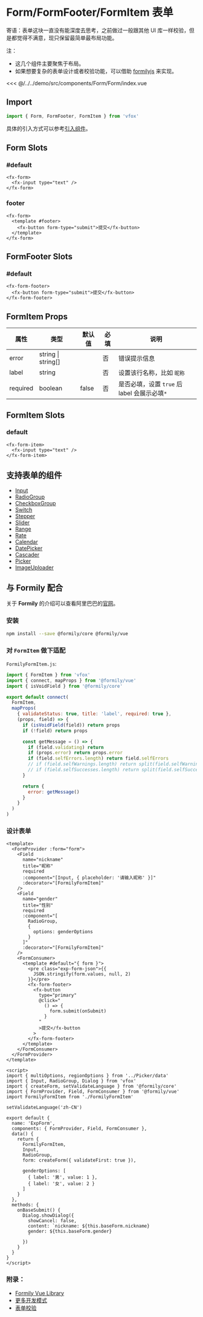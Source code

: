 # Form/FormFooter/FormItem 表单

寄语：表单这块一直没有能深度去思考，之前做过一般跟其他 UI 库一样校验，但是都觉得不满意，现只保留最简单最布局功能。

注：

- 这几个组件主要聚焦于布局。
- 如果想要复杂的表单设计或者校验功能，可以借助 [formilyjs](https://formilyjs.org/zh-CN/guide) 来实现。

<CodeDemo name="Form">

<<< @/../../demo/src/components/Form/Form/index.vue

</CodeDemo>

## Import

```js
import { Form, FormFooter, FormItem } from 'vfox'
```

具体的引入方式可以参考[引入组件](../guide/import.md)。

## Form Slots

### #default

```vue
<fx-form>
  <fx-input type="text" />
</fx-form>
```

### footer

```vue
<fx-form>
  <template #footer>
    <fx-button form-type="submit">提交</fx-button>
  </template>
</fx-form>
```

## FormFooter Slots

### #default

```vue
<fx-form-footer>
  <fx-button form-type="submit">提交</fx-button>
</fx-form-footer>
```

## FormItem Props

| 属性     | 类型               | 默认值 | 必填 | 说明                                         |
| -------- | ------------------ | ------ | ---- | -------------------------------------------- |
| error    | string \| string[] |        | 否   | 错误提示信息                                 |
| label    | string             |        | 否   | 设置该行名称，比如 `昵称`                    |
| required | boolean            | false  | 否   | 是否必填，设置 `true` 后 label 会展示必填`*` |

## FormItem Slots

### default

```vue
<fx-form-item>
  <fx-input type="text" />
</fx-form-item>
```

## 支持表单的组件

- [Input](./Input.md)
- [RadioGroup](./Radio.md#radiogroup)
- [CheckboxGroup](./Checkbox.md#checkboxgroup)
- [Switch](./Switch.md)
- [Stepper](./Stepper.md)
- [Slider](./Slider.md)
- [Range](./Range.md)
- [Rate](./Rate.md)
- [Calendar](./Calendar.md)
- [DatePicker](./DatePicker.md)
- [Cascader](./Cascader.md)
- [Picker](./Picker.md)
- [ImageUploader](./ImageUploader.md)

## 与 **Formily** 配合

关于 **Formily** 的介绍可以查看阿里巴巴的[官网](https://formilyjs.org/zh-CN)。

### 安装

```sh
npm install --save @formily/core @formily/vue
```

### 对 `FormItem` 做下适配

`FormilyFormItem.js`:

```js
import { FormItem } from 'vfox'
import { connect, mapProps } from '@formily/vue'
import { isVoidField } from '@formily/core'

export default connect(
  FormItem,
  mapProps(
    { validateStatus: true, title: 'label', required: true },
    (props, field) => {
      if (isVoidField(field)) return props
      if (!field) return props

      const getMessage = () => {
        if (field.validating) return
        if (props.error) return props.error
        if (field.selfErrors.length) return field.selfErrors
        // if (field.selfWarnings.length) return split(field.selfWarnings)
        // if (field.selfSuccesses.length) return split(field.selfSuccesses)
      }

      return {
        error: getMessage()
      }
    }
  )
)
```

### 设计表单

```vue
<template>
  <FormProvider :form="form">
    <Field
      name="nickname"
      title="昵称"
      required
      :component="[Input, { placeholder: '请输入昵称' }]"
      :decorator="[FormilyFormItem]"
    />
    <Field
      name="gender"
      title="性别"
      required
      :component="[
        RadioGroup,
        {
          options: genderOptions
        }
      ]"
      :decorator="[FormilyFormItem]"
    />
    <FormConsumer>
      <template #default="{ form }">
        <pre class="exp-form-json">{{
          JSON.stringify(form.values, null, 2)
        }}</pre>
        <fx-form-footer>
          <fx-button
            type="primary"
            @click="
              () => {
                form.submit(onSubmit)
              }
            "
            >提交</fx-button
          >
        </fx-form-footer>
      </template>
    </FormConsumer>
  </FormProvider>
</template>

<script>
import { multiOptions, regionOptions } from '../Picker/data'
import { Input, RadioGroup, Dialog } from 'vfox'
import { createForm, setValidateLanguage } from '@formily/core'
import { FormProvider, Field, FormConsumer } from '@formily/vue'
import FormilyFormItem from './FormilyFormItem'

setValidateLanguage('zh-CN')

export default {
  name: 'ExpForm',
  components: { FormProvider, Field, FormConsumer },
  data() {
    return {
      FormilyFormItem,
      Input,
      RadioGroup,
      form: createForm({ validateFirst: true }),

      genderOptions: [
        { label: '男', value: 1 },
        { label: '女', value: 2 }
      ]
    }
  },
  methods: {
    onBaseSubmit() {
      Dialog.showDialog({
        showCancel: false,
        content: `nickname: ${this.baseForm.nickname}
        gender: ${this.baseForm.gender}
        `
      })
    }
  }
}
</script>
```

### 附录：

- [Formily Vue Library](https://vue.formilyjs.org/)
- [更多开发模式](https://vue.formilyjs.org/guide/concept.html#%E4%B8%89%E7%A7%8D%E5%BC%80%E5%8F%91%E6%A8%A1%E5%BC%8F)
- [表单校验](https://formilyjs.org/zh-CN/guide/advanced/validate)

